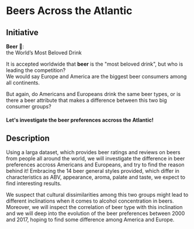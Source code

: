 # Beers Across the Atlantic
## Initiative
**Beer** :beer::
</br>the World’s Most Beloved Drink

It is accepted worldwide that **beer** is the "most beloved drink", but who is leading the competition? 
</br>We would say Europe and America are the biggest beer consumers among all continents.

But again, do Americans and Europeans drink the same beer types, or is there a beer attribute that makes a difference between this two big consumer groups?
#### Let's investigate the beer preferences accross the Atlantic!

## Description
Using a larga dataset, which provides beer ratings and reviews on beers from people all around the world, we will investigate the difference in beer preferences accross Americans and Europeans, and try to find the reason behind it! Embracing the 14 beer general styles provided, which differ in characteristics as ABV, appearance, aroma, palate and taste, we expect to find interesting results. 

We suspect that cultural dissimilarities among this two groups might lead to different inclinations when it comes to alcohol concentration in beers. Moreover, we will inspect the correlation of beer type with this inclination and we will deep into the evolution of the beer preferences between 2000 and 2017, hoping to find some difference among America and Europe.

